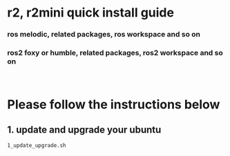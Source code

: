 # r2, r2mini quick install guide
### ros melodic, related packages, ros workspace and so on
### ros2 foxy or humble, related packages, ros2 workspace and so on
&nbsp;


# Please follow the instructions below
## 1. update and upgrade your ubuntu
```
1_update_upgrade.sh
```
